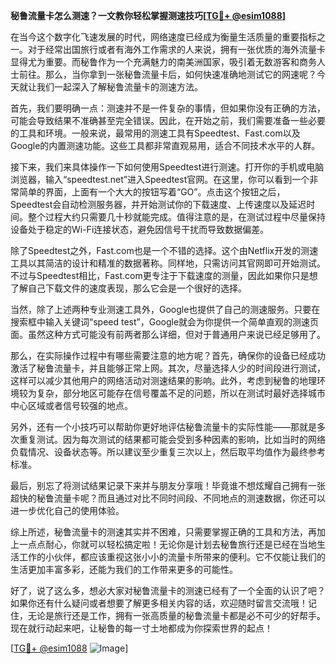 **秘鲁流量卡怎么测速？一文教你轻松掌握测速技巧[[TG💪+ @esim1088](https://t.me/s/esim1088)]**

在当今这个数字化飞速发展的时代，网络速度已经成为衡量生活质量的重要指标之一。对于经常出国旅行或者有海外工作需求的人来说，拥有一张优质的海外流量卡显得尤为重要。而秘鲁作为一个充满魅力的南美洲国家，吸引着无数游客和商务人士前往。那么，当你拿到一张秘鲁流量卡后，如何快速准确地测试它的网速呢？今天就让我们一起深入了解秘鲁流量卡的测速方法。

首先，我们要明确一点：测速并不是一件复杂的事情，但如果你没有正确的方法，可能会导致结果不准确甚至完全错误。因此，在开始之前，我们需要准备一些必要的工具和环境。一般来说，最常用的测速工具有Speedtest、Fast.com以及Google的内置测速功能。这些工具都非常直观易用，适合不同技术水平的人群。

接下来，我们来具体操作一下如何使用Speedtest进行测速。打开你的手机或电脑浏览器，输入“speedtest.net”进入Speedtest官网。在这里，你可以看到一个非常简单的界面，上面有一个大大的按钮写着“GO”。点击这个按钮之后，Speedtest会自动检测服务器，并开始测试你的下载速度、上传速度以及延迟时间。整个过程大约只需要几十秒就能完成。值得注意的是，在测试过程中尽量保持设备处于稳定的Wi-Fi连接状态，避免因信号干扰而导致数据偏差。

除了Speedtest之外，Fast.com也是一个不错的选择。这个由Netflix开发的测速工具以其简洁的设计和精准的数据著称。同样地，只需访问其官网即可开始测试。不过与Speedtest相比，Fast.com更专注于下载速度的测量，因此如果你只是想了解自己下载文件的速度表现，那么它会是一个很好的选择。

当然，除了上述两种专业测速工具外，Google也提供了自己的测速服务。只要在搜索框中输入关键词“speed test”，Google就会为你提供一个简单直观的测速页面。虽然这种方式可能没有前两者那么详细，但对于普通用户来说已经足够用了。

那么，在实际操作过程中有哪些需要注意的地方呢？首先，确保你的设备已经成功激活了秘鲁流量卡，并且能够正常上网。其次，尽量选择人少的时间段进行测试，这样可以减少其他用户的网络活动对测速结果的影响。此外，考虑到秘鲁的地理环境较为复杂，部分地区可能存在信号覆盖不足的问题，所以在测试时最好选择城市中心区域或者信号较强的地点。

另外，还有一个小技巧可以帮助你更好地评估秘鲁流量卡的实际性能——那就是多次重复测试。因为每次测试的结果都可能会受到多种因素的影响，比如当时的网络负载情况、设备状态等。所以建议至少重复三次以上，然后取平均值作为最终参考标准。

最后，别忘了将测试结果记录下来并与朋友分享哦！毕竟谁不想炫耀自己拥有一张超快的秘鲁流量卡呢？而且通过对比不同时间段、不同地点的测速数据，你还可以进一步优化自己的使用体验。

综上所述，秘鲁流量卡的测速其实并不困难，只需要掌握正确的工具和方法，再加上一点点耐心，你就可以轻松搞定啦！无论你是计划去秘鲁旅行还是已经在当地生活工作的小伙伴，都应该重视这张小小的流量卡所带来的便利。它不仅能让我们的生活更加丰富多彩，还能为我们的工作带来更多的可能性。

好了，说了这么多，想必大家对秘鲁流量卡的测速已经有了一个全面的认识了吧？如果你还有什么疑问或者想要了解更多相关内容的话，欢迎随时留言交流哦！记住，无论是旅行还是工作，拥有一张高质量的秘鲁流量卡都是必不可少的好帮手。现在就行动起来吧，让秘鲁的每一寸土地都成为你探索世界的起点！

[[TG💪+ @esim1088](https://t.me/s/esim1088) ![Image](https://i.postimg.cc/4NQfJmqS/Snipaste-2025-05-13-00-14-12.png)]